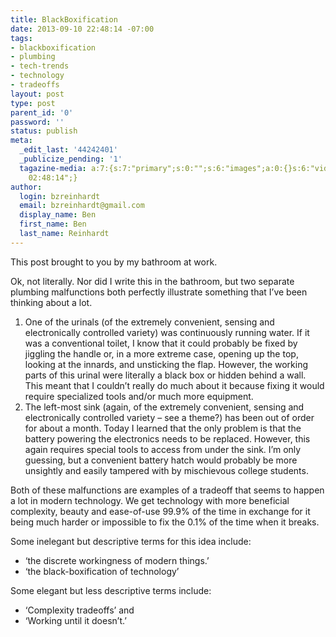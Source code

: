 ```yaml
---
title: BlackBoxification
date: 2013-09-10 22:48:14 -07:00
tags:
- blackboxification
- plumbing
- tech-trends
- technology
- tradeoffs
layout: post
type: post
parent_id: '0'
password: ''
status: publish
meta:
  _edit_last: '44242401'
  _publicize_pending: '1'
  tagazine-media: a:7:{s:7:"primary";s:0:"";s:6:"images";a:0:{}s:6:"videos";a:0:{}s:11:"image_count";i:0;s:6:"author";s:8:"44242401";s:7:"blog_id";s:8:"46163602";s:9:"mod_stamp";s:19:"2013-09-11
    02:48:14";}
author:
  login: bzreinhardt
  email: bzreinhardt@gmail.com
  display_name: Ben
  first_name: Ben
  last_name: Reinhardt
---
```


<p>This post brought to you by my bathroom at work.</p>
<p>Ok, not literally. Nor did I write this in the bathroom, but two separate plumbing malfunctions both perfectly illustrate something that I’ve been thinking about a lot.</p>
<ol>
<li>One of the urinals (of the extremely convenient, sensing and electronically controlled variety) was continuously running water. If it was a conventional toilet, I know that it could probably be fixed by jiggling the handle or, in a more extreme case, opening up the top, looking at the innards, and unsticking the flap. However, the working parts of this urinal were literally a black box or hidden behind a wall. This meant that I couldn’t really do much about it because fixing it would require specialized tools and/or much more equipment.</li>
<li>The left-most sink (again, of the extremely convenient, sensing and electronically controlled variety – see a theme?) has been out of order for about a month. Today I learned that the only problem is that the battery powering the electronics needs to be replaced. However, this again requires special tools to access from under the sink. I’m only guessing, but a convenient battery hatch would probably be more unsightly and easily tampered with by mischievous college students.</li>
</ol>
<p>Both of these malfunctions are examples of a tradeoff that seems to happen a lot in modern technology. We get technology with more beneficial complexity, beauty and ease-of-use 99.9% of the time in exchange for it being much harder or impossible to fix the 0.1% of the time when it breaks.</p>
<p>Some inelegant but descriptive terms for this idea include:</p>
<ul>
<li>‘the discrete workingness of modern things.’</li>
<li>‘the black-boxification of technology’</li>
</ul>
<p>Some elegant but less descriptive terms include:</p>
<ul>
<li>‘Complexity tradeoffs’ and</li>
<li>‘Working until it doesn’t.’</li>
</ul>
